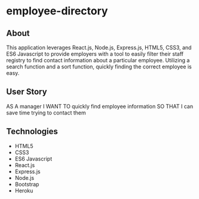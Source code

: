 # employee-directory

## About

This application leverages React.js, Node.js, Express.js, HTML5, CSS3, and ES6 Javascript to provide employers with a tool to easily filter their staff registry to find contact information about a particular employee. Utilizing a search function and a sort function, quickly finding the correct employee is easy.

## User Story

AS A manager
I WANT TO quickly find employee information
SO THAT I can save time trying to contact them

## Technologies

 - HTML5
 - CSS3
 - ES6 Javascript
 - React.js
 - Express.js
 - Node.js
 - Bootstrap
 - Heroku 